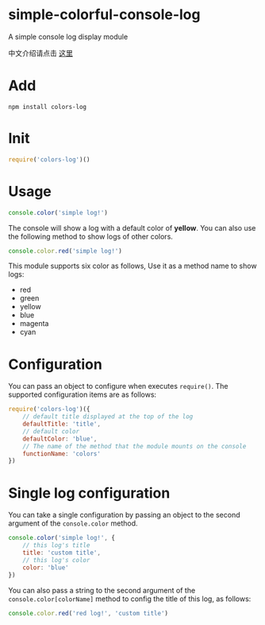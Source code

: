 # simple-colorful-console-log
A simple console log display module

中文介绍请点击 [这里](https://github.com/HoPGoldy/simple-colorful-console-log/blob/master/README_CN.md)

# Add

```
npm install colors-log
```

# Init

```js
require('colors-log')()
```

# Usage

```js
console.color('simple log!')
```

The console will show a log with a default color of **yellow**. You can also use the following method to show logs of other colors.

```js
console.color.red('simple log!')
```

This module supports six color as follows, Use it as a method name to show logs:

- red
- green
- yellow
- blue
- magenta
- cyan

# Configuration

You can pass an object to configure when executes `require()`. The supported configuration items are as follows:

```js
require('colors-log')({
    // default title displayed at the top of the log
    defaultTitle: 'title',
    // default color 
    defaultColor: 'blue',
    // The name of the method that the module mounts on the console
    functionName: 'colors'
})
```

# Single log configuration

You can take a single configuration by passing an object to the second argument of the `console.color` method.

```js
console.color('simple log!', {
    // this log's title
    title: 'custom title',
    // this log's color
    color: 'blue'
})
```

You can also pass a string to the second argument of the `console.color[colorName]` method to config the title of this log, as follows:

```js
console.color.red('red log!', 'custom title')
```
